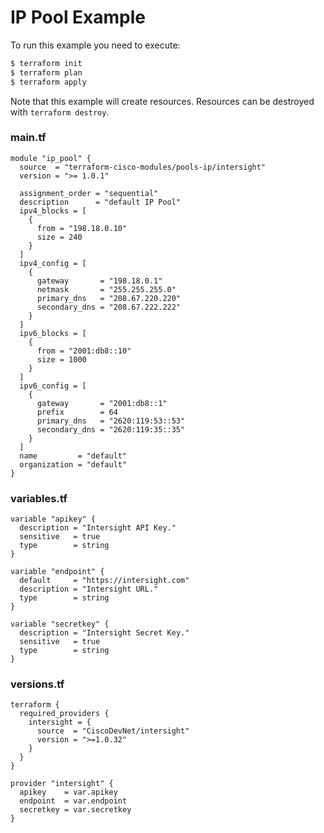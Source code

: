 <!-- BEGIN_TF_DOCS -->
# IP Pool Example

To run this example you need to execute:

```bash
$ terraform init
$ terraform plan
$ terraform apply
```

Note that this example will create resources. Resources can be destroyed with `terraform destroy`.

### main.tf
```hcl
module "ip_pool" {
  source  = "terraform-cisco-modules/pools-ip/intersight"
  version = ">= 1.0.1"

  assignment_order = "sequential"
  description      = "default IP Pool"
  ipv4_blocks = [
    {
      from = "198.18.0.10"
      size = 240
    }
  ]
  ipv4_config = [
    {
      gateway       = "198.18.0.1"
      netmask       = "255.255.255.0"
      primary_dns   = "208.67.220.220"
      secondary_dns = "208.67.222.222"
    }
  ]
  ipv6_blocks = [
    {
      from = "2001:db8::10"
      size = 1000
    }
  ]
  ipv6_config = [
    {
      gateway       = "2001:db8::1"
      prefix        = 64
      primary_dns   = "2620:119:53::53"
      secondary_dns = "2620:119:35::35"
    }
  ]
  name         = "default"
  organization = "default"
}

```

### variables.tf
```hcl
variable "apikey" {
  description = "Intersight API Key."
  sensitive   = true
  type        = string
}

variable "endpoint" {
  default     = "https://intersight.com"
  description = "Intersight URL."
  type        = string
}

variable "secretkey" {
  description = "Intersight Secret Key."
  sensitive   = true
  type        = string
}
```

### versions.tf
```hcl
terraform {
  required_providers {
    intersight = {
      source  = "CiscoDevNet/intersight"
      version = ">=1.0.32"
    }
  }
}

provider "intersight" {
  apikey    = var.apikey
  endpoint  = var.endpoint
  secretkey = var.secretkey
}
```
<!-- END_TF_DOCS -->